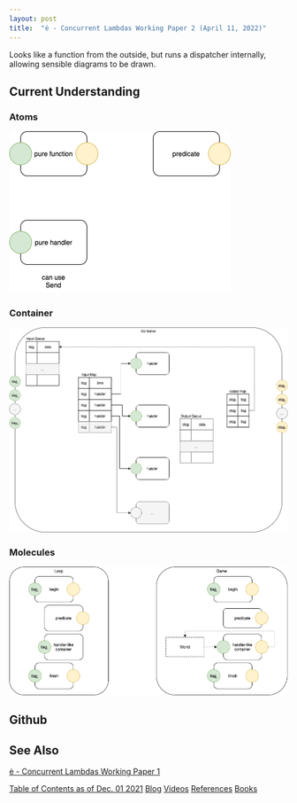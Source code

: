 ```yaml
---
layout: post
title:  "ė - Concurrent Lambdas Working Paper 2 (April 11, 2022)"
---
```

Looks like a function from the outside, but runs a dispatcher internally, allowing sensible diagrams to be drawn.

## Current Understanding

### Atoms

![Atoms](/assets/wp2-atoms.png)

### Container

![Container](/assets/wp2-container.png)

### Molecules

![Molecules](/assets/wp2-molecules.png)

## Github

## See Also

[ė - Concurrent Lambdas Working Paper 1](https://guitarvydas.github.io/2022/03/20/ė-Concurrent-Lambdas.html)

[Table of Contents as of Dec. 01 2021](https://guitarvydas.github.io/2021/12/10/Table-of-Contents-Dec-01-2021.html)
[Blog](https://guitarvydas.github.io)
[Videos](https://www.youtube.com/channel/UC9EJr0nKHwadbHUtc5zHdmQ/videos)
[References](https://guitarvydas.github.io/2021/01/14/References.html)
[Books](https://leanpub.com/u/paul-tarvydas.html)

<script src="https://utteranc.es/client.js" 
        repo="guitarvydas/guitarvydas.github.io" 
        issue-term="pathname" 
        theme="github-light" 
        crossorigin="anonymous" 
        async> 
</script> 
